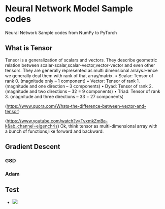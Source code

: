 # Neural Network Model Sample codes

Neural Network Sample codes from NumPy to PyTorch

## What is Tensor

Tensor is a generalization of scalars and vectors. They describe geometric relation between scalar-scalar,scalar-vector,vector-vector and even other tensors. They are generally represented as multi dimensional arrays.Hence we generally deal them with rank of that array/matrix.
• Scalar: Tensor of rank 0. (magnitude only – 1 component)
• Vector: Tensor of rank 1. (magnitude and one direction – 3 components)
• Dyad: Tensor of rank 2. (magnitude and two directions – 32 = 9 components)
• Triad: Tensor of rank 3. (magnitude and three directions – 33 = 27 components)

(https://www.quora.com/Whats-the-difference-between-vector-and-tensor)

(https://www.youtube.com/watch?v=TvxmkZmBa-k&ab_channel=eigenchris)
Ok, think tensor as multi-dimensional array with a bunch of functions,like forward and backward. 

## Gradient Descent

### GSD

### Adam

## Test 

- <img src="https://latex.codecogs.com/gif.latex?O_t=\text { Onset event at time bin } t " /> 

